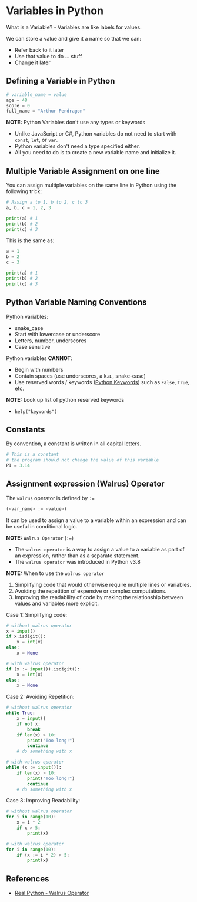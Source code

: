 # Variables in Python

What is a Variable? - Variables are like labels for values.

We can store a value and give it a name so that we can:

- Refer back to it later
- Use that value to do ... stuff
- Change it later

## Defining a Variable in Python

```python
# variable_name = value
age = 48
score = 0
full_name = "Arthur Pendragon"
```

**NOTE:** Python Variables don't use any types or keywords

- Unlike JavaScript or C#, Python variables do not need to start with `const`, `let`, or `var`.
- Python variables don't need a type specified either.
- All you need to do is to create a new variable name and initialize it.

## Multiple Variable Assignment on one line

You can assign multiple variables on the same line in Python using the following trick:

```python
# Assign a to 1, b to 2, c to 3
a, b, c = 1, 2, 3

print(a) # 1
print(b) # 2
print(c) # 3
```

This is the same as:

```python
a = 1
b = 2
c = 3

print(a) # 1
print(b) # 2
print(c) # 3
```

## Python Variable Naming Conventions

Python variables:

- snake_case
- Start with lowercase or underscore
- Letters, number, underscores
- Case sensitive

Python variables **CANNOT**:

- Begin with numbers
- Contain spaces (use underscores, a.k.a., snake-case)
- Use reserved words / keywords ([Python Keywords](https://www.w3schools.com/python/python_ref_keywords.asp)) such as `False`, `True`, etc.

**NOTE:** Look up list of python reserved keywords

- `help("keywords")`

## Constants

By convention, a constant is written in all capital letters.

```python
# This is a constant
# the program should not change the value of this variable
PI = 3.14
```

## Assignment expression (Walrus) Operator

The `walrus` operator is defined by `:=`

```python
(<var_name> := <value>)
```

It can be used to assign a value to a variable within an expression and can be useful in conditional logic.

**NOTE:** `Walrus Operator` (`:=`)

- The `walrus operator` is a way to assign a value to a variable as part of an expression, rather than as a separate statement.
- The `walrus operator` was introduced in Python v3.8

**NOTE:** When to use the `walrus operator`

1. Simplifying code that would otherwise require multiple lines or variables.
2. Avoiding the repetition of expensive or complex computations.
3. Improving the readability of code by making the relationship between values and variables more explicit.

Case 1: Simplifying code:

```python
# without walrus operator
x = input()
if x.isdigit():
    x = int(x)
else:
    x = None

# with walrus operator
if (x := input()).isdigit():
    x = int(x)
else:
    x = None
```

Case 2: Avoiding Repetition:

```python
# without walrus operator
while True:
    x = input()
    if not x:
        break
    if len(x) > 10:
        print("Too long!")
        continue
    # do something with x

# with walrus operator
while (x := input()):
    if len(x) > 10:
        print("Too long!")
        continue
    # do something with x
```

Case 3: Improving Readability:

```python
# without walrus operator
for i in range(10):
    x = i * 2
    if x > 5:
        print(x)

# with walrus operator
for i in range(10):
    if (x := i * 2) > 5:
        print(x)
```

## References

- [Real Python - Walrus Operator](https://realpython.com/python-walrus-operator/)
